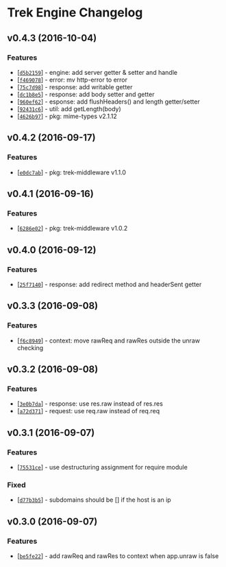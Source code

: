 # Trek Engine Changelog


## v0.4.3 (2016-10-04)

### Features

* [[`d5b2159`](https://github.com/trekjs/engine/commit/d5b2159)] - engine: add server getter & setter and handle
* [[`f469078`](https://github.com/trekjs/engine/commit/f469078)] - error: mv http-error to error
* [[`75c7d98`](https://github.com/trekjs/engine/commit/75c7d98)] - response: add writable getter
* [[`dc1b8e5`](https://github.com/trekjs/engine/commit/dc1b8e5)] - response: add body setter and getter
* [[`960ef62`](https://github.com/trekjs/engine/commit/960ef62)] - esponse: add flushHeaders() and length getter/setter
* [[`92431c6`](https://github.com/trekjs/engine/commit/92431c6)] - util: add getLength(body)
* [[`4626b97`](https://github.com/trekjs/engine/commit/4626b97)] - pkg: mime-types v2.1.12


## v0.4.2 (2016-09-17)

### Features

* [[`e0dc7ab`](https://github.com/trekjs/engine/commit/e0dc7ab)] - pkg: trek-middleware v1.1.0


## v0.4.1 (2016-09-16)

### Features

* [[`6286e02`](https://github.com/trekjs/engine/commit/6286e02)] - pkg: trek-middleware v1.0.2


## v0.4.0 (2016-09-12)

### Features

* [[`25f7140`](https://github.com/trekjs/engine/commit/25f7140)] - response: add redirect method and headerSent getter


## v0.3.3 (2016-09-08)

### Features

* [[`f6c8949`](https://github.com/trekjs/engine/commit/f6c8949)] - context: move rawReq and rawRes outside the unraw checking


## v0.3.2 (2016-09-08)

### Features

* [[`3e0b7da`](https://github.com/trekjs/engine/commit/3e0b7da)] - response: use res.raw instead of res.res
* [[`a72d371`](https://github.com/trekjs/engine/commit/a72d371)] - request: use req.raw instead of req.req


## v0.3.1 (2016-09-07)

### Features

* [[`75531ce`](https://github.com/trekjs/engine/commit/75531ce)] - use destructuring assignment for require module

### Fixed

* [[`d77b3b5`](https://github.com/trekjs/engine/commit/d77b3b5)] - subdomains should be [] if the host is an ip


## v0.3.0 (2016-09-07)

### Features

* [[`be5fe22`](https://github.com/trekjs/engine/commit/be5fe22)] - add rawReq and rawRes to context when app.unraw is false
